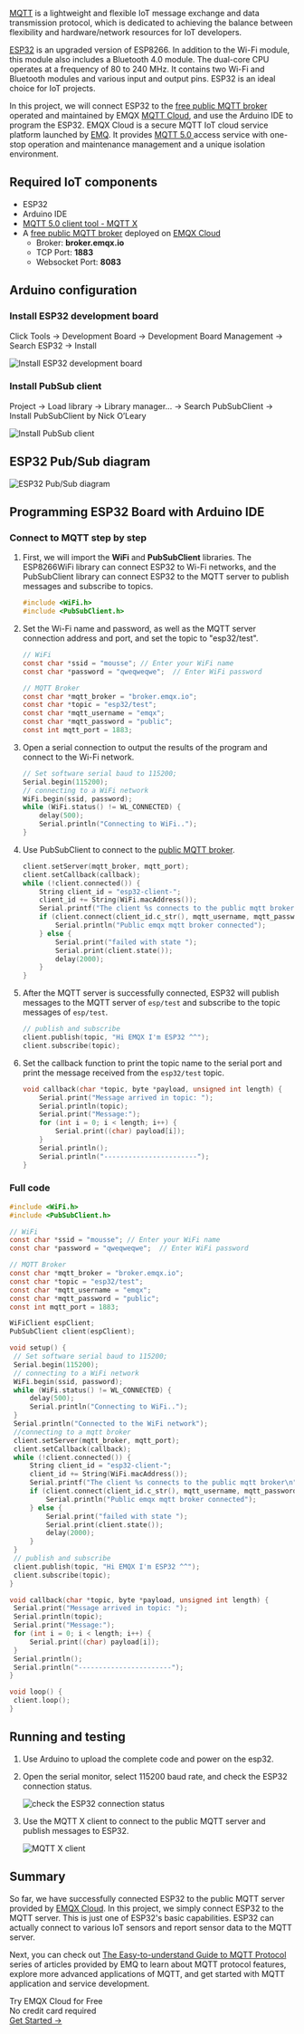 [MQTT](https://mqtt.org/) is a lightweight and flexible IoT message exchange and data transmission protocol, which is dedicated to achieving the balance between flexibility and hardware/network resources for IoT developers.

[ESP32](https://www.espressif.com/en/products/socs/esp32) is an upgraded version of ESP8266. In addition to the Wi-Fi module, this module also includes a Bluetooth 4.0 module. The dual-core CPU operates at a frequency of 80 to 240 MHz. It contains two Wi-Fi and Bluetooth modules and various input and output pins. ESP32 is an ideal choice for IoT projects.

In this project, we will connect ESP32 to the [free public MQTT broker](https://www.emqx.com/en/mqtt/public-mqtt5-broker) operated and maintained by EMQX [MQTT Cloud](https://www.emqx.com/en/cloud), and use the Arduino IDE to program the ESP32. EMQX Cloud is a secure MQTT IoT cloud service platform launched by [EMQ](https://www.emqx.com/en). It provides [MQTT 5.0 ](https://www.emqx.com/en/mqtt/mqtt5) access service with one-stop operation and maintenance management and a unique isolation environment.



## Required IoT components

* ESP32
* Arduino IDE
* [MQTT 5.0 client tool - MQTT X](https://mqttx.app)
* A [free public MQTT broker](https://www.emqx.com/en/mqtt/public-mqtt5-broker) deployed on [EMQX Cloud](https://www.emqx.com/en/cloud)
  - Broker: **broker.emqx.io**
  - TCP Port: **1883**
  - Websocket Port: **8083**


## Arduino configuration

### Install ESP32 development board

Click Tools -> Development Board -> Development Board Management -> Search ESP32 -> Install

![Install ESP32 development board](https://assets.emqx.com/images/99c502b39ef7d21dc75632e42aa89708.png)

### Install PubSub client

Project -> Load library -> Library manager... -> Search PubSubClient -> Install PubSubClient by Nick O’Leary

![Install PubSub client](https://assets.emqx.com/images/cb7b0228aa91bf300eec5a725da159d3.png)



## ESP32 Pub/Sub diagram 

![ESP32 Pub/Sub diagram](https://assets.emqx.com/images/d6265585d6257fc02c722fe45888bdac.png)

## Programming ESP32 Board with Arduino IDE

### Connect to MQTT step by step

1. First, we will import the **WiFi** and **PubSubClient** libraries. The ESP8266WiFi library can connect ESP32 to Wi-Fi networks, and the PubSubClient library can connect ESP32 to the MQTT server to publish messages and subscribe to topics.

   ```c
   #include <WiFi.h>
   #include <PubSubClient.h>
   ```

2. Set the Wi-Fi name and password, as well as the MQTT server connection address and port, and set the topic to "esp32/test".

   ```c
   // WiFi
   const char *ssid = "mousse"; // Enter your WiFi name
   const char *password = "qweqweqwe";  // Enter WiFi password
   
   // MQTT Broker
   const char *mqtt_broker = "broker.emqx.io";
   const char *topic = "esp32/test";
   const char *mqtt_username = "emqx";
   const char *mqtt_password = "public";
   const int mqtt_port = 1883;
   ```

3. Open a serial connection to output the results of the program and connect to the Wi-Fi network.

   ```c
   // Set software serial baud to 115200;
   Serial.begin(115200);
   // connecting to a WiFi network
   WiFi.begin(ssid, password);
   while (WiFi.status() != WL_CONNECTED) {
       delay(500);
       Serial.println("Connecting to WiFi..");
   }
   ```

4. Use PubSubClient to connect to the [public MQTT broker](https://www.emqx.com/en/blog/popular-online-public-mqtt-brokers).

   ```c
   client.setServer(mqtt_broker, mqtt_port);
   client.setCallback(callback);
   while (!client.connected()) {
       String client_id = "esp32-client-";
       client_id += String(WiFi.macAddress());
       Serial.printf("The client %s connects to the public mqtt broker\n", client_id.c_str());
       if (client.connect(client_id.c_str(), mqtt_username, mqtt_password)) {
           Serial.println("Public emqx mqtt broker connected");
       } else {
           Serial.print("failed with state ");
           Serial.print(client.state());
           delay(2000);
       }
   }
   ```

5. After the MQTT server is successfully connected, ESP32 will publish messages to the MQTT server of `esp/test` and subscribe to the topic messages of `esp/test`.

   ```c
   // publish and subscribe
   client.publish(topic, "Hi EMQX I'm ESP32 ^^");
   client.subscribe(topic);
   ```

6. Set the callback function to print the topic name to the serial port and print the message received from the `esp32/test` topic.

   ```c
   void callback(char *topic, byte *payload, unsigned int length) {
       Serial.print("Message arrived in topic: ");
       Serial.println(topic);
       Serial.print("Message:");
       for (int i = 0; i < length; i++) {
           Serial.print((char) payload[i]);
       }
       Serial.println();
       Serial.println("-----------------------");
   }
   ```

### Full code

```c
#include <WiFi.h>
#include <PubSubClient.h>

// WiFi
const char *ssid = "mousse"; // Enter your WiFi name
const char *password = "qweqweqwe";  // Enter WiFi password

// MQTT Broker
const char *mqtt_broker = "broker.emqx.io";
const char *topic = "esp32/test";
const char *mqtt_username = "emqx";
const char *mqtt_password = "public";
const int mqtt_port = 1883;

WiFiClient espClient;
PubSubClient client(espClient);

void setup() {
 // Set software serial baud to 115200;
 Serial.begin(115200);
 // connecting to a WiFi network
 WiFi.begin(ssid, password);
 while (WiFi.status() != WL_CONNECTED) {
     delay(500);
     Serial.println("Connecting to WiFi..");
 }
 Serial.println("Connected to the WiFi network");
 //connecting to a mqtt broker
 client.setServer(mqtt_broker, mqtt_port);
 client.setCallback(callback);
 while (!client.connected()) {
     String client_id = "esp32-client-";
     client_id += String(WiFi.macAddress());
     Serial.printf("The client %s connects to the public mqtt broker\n", client_id.c_str());
     if (client.connect(client_id.c_str(), mqtt_username, mqtt_password)) {
         Serial.println("Public emqx mqtt broker connected");
     } else {
         Serial.print("failed with state ");
         Serial.print(client.state());
         delay(2000);
     }
 }
 // publish and subscribe
 client.publish(topic, "Hi EMQX I'm ESP32 ^^");
 client.subscribe(topic);
}

void callback(char *topic, byte *payload, unsigned int length) {
 Serial.print("Message arrived in topic: ");
 Serial.println(topic);
 Serial.print("Message:");
 for (int i = 0; i < length; i++) {
     Serial.print((char) payload[i]);
 }
 Serial.println();
 Serial.println("-----------------------");
}

void loop() {
 client.loop();
}
```


## Running and testing

1. Use Arduino to upload the complete code and power on the esp32.

2. Open the serial monitor, select 115200 baud rate, and check the ESP32 connection status.

   ![check the ESP32 connection status](https://assets.emqx.com/images/08d1cf506e708f40861f4d2ea4776c1f.png)

3. Use the MQTT X client to connect to the public MQTT server and publish messages to ESP32.

   ![MQTT X client](https://assets.emqx.com/images/2dc50309dbba7bdc8a65ec9b4b082b8c.png)


## Summary 

So far, we have successfully connected ESP32 to the public MQTT server provided by [EMQX Cloud](https://www.emqx.com/en/cloud). In this project, we simply connect ESP32 to the MQTT server. This is just one of ESP32's basic capabilities. ESP32 can actually connect to various IoT sensors and report sensor data to the MQTT server.

Next, you can check out [The Easy-to-understand Guide to MQTT Protocol](https://www.emqx.com/en/mqtt) series of articles provided by EMQ to learn about MQTT protocol features, explore more advanced applications of MQTT, and get started with MQTT application and service development.


<section class="promotion">
    <div>
        Try EMQX Cloud for Free
        <div class="is-size-14 is-text-normal has-text-weight-normal">No credit card required</div>
    </div>
    <a href="https://accounts.emqx.com/signup?continue=https://cloud-intl.emqx.com/console/deployments/0?oper=new" class="button is-gradient px-5">Get Started →</a>
</section>
